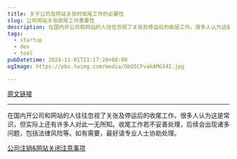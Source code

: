 ```yaml
---
title: 关于公司及网站关张时收尾工作的必要性
slug: 公司网站关张收尾工作重要性
description: 在国内开公司和网站的人往往忽视了关张及停运后的收尾工作。很多人认为这是常识，但实际上还有许多人对此一无所知。收尾工作若不妥善处理，后续会出现诸多问题，包括法律风险等。如有需要，最好请专业人士协助处理。
tags:
  - startup
  - dev
  - tool
pubDatetime: 2024-11-01T23:17:20+08:00
ogImage: https://pbs.twimg.com/media/GbQ5CFvakAMG34I.jpg

---
```


[原文链接](https://x.com/interjc/status/1852168344339992811?s=12&t=D3VZWD30-f7ylSHW3OdYgQ)

---

在国内开公司和网站的人往往忽视了关张及停运后的收尾工作。很多人认为这是常识，但实际上还有许多人对此一无所知。收尾工作若不妥善处理，后续会出现诸多问题，包括法律风险等。如有需要，最好请专业人士协助处理。

[公司注销&网站关闭注意事项](https://pbs.twimg.com/media/GbQ5CFvakAMG34I.jpg)